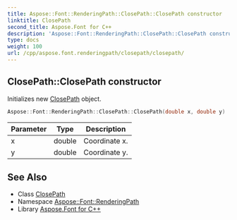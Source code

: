 ```yaml
---
title: Aspose::Font::RenderingPath::ClosePath::ClosePath constructor
linktitle: ClosePath
second_title: Aspose.Font for C++
description: 'Aspose::Font::RenderingPath::ClosePath::ClosePath constructor. Initializes new ClosePath object in C++.'
type: docs
weight: 100
url: /cpp/aspose.font.renderingpath/closepath/closepath/
---
```

## ClosePath::ClosePath constructor


Initializes new [ClosePath](../) object.

```cpp
Aspose::Font::RenderingPath::ClosePath::ClosePath(double x, double y)
```


| Parameter | Type | Description |
| --- | --- | --- |
| x | double | Coordinate x. |
| y | double | Coordinate y. |

## See Also

* Class [ClosePath](../)
* Namespace [Aspose::Font::RenderingPath](../../)
* Library [Aspose.Font for C++](../../../)
